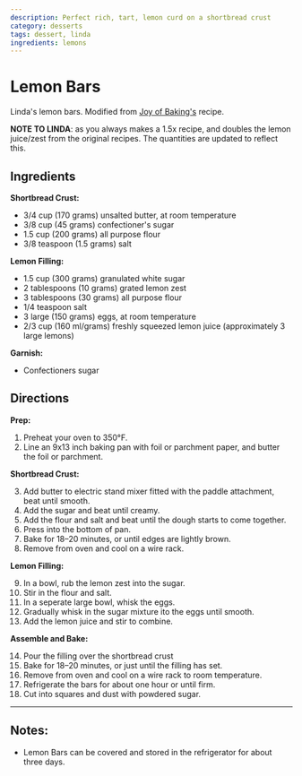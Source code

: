 ```yaml
---
description: Perfect rich, tart, lemon curd on a shortbread crust 
category: desserts
tags: dessert, linda
ingredients: lemons
---
```


# Lemon Bars

Linda's lemon bars. Modified from [Joy of Baking's](https://www.joyofbaking.com/LemonBars.html) recipe.

**NOTE TO LINDA**: as you always makes a 1.5x recipe, and doubles the lemon juice/zest from the original recipes. The quantities are updated to reflect this.

## Ingredients

**Shortbread Crust:**
- 3/4 cup (170 grams) unsalted butter, at room temperature
- 3/8 cup (45 grams) confectioner's sugar
- 1.5 cup (200 grams) all purpose flour
- 3/8 teaspoon (1.5 grams) salt

**Lemon Filling:**
- 1.5 cup (300 grams) granulated white sugar
- 2 tablespoons (10 grams) grated lemon zest
- 3 tablespoons (30 grams) all purpose flour
- 1/4 teaspoon salt
- 3 large (150 grams) eggs, at room temperature
- 2/3 cup (160 ml/grams) freshly squeezed lemon juice (approximately 3 large lemons)

**Garnish:**
- Confectioners sugar 

## Directions

**Prep:** 

1. Preheat your oven to 350°F. 
2. Line an 9x13 inch baking pan with foil or parchment paper, and butter the foil or parchment.

**Shortbread Crust:** 

3. Add butter to  electric stand mixer fitted with the paddle attachment, beat until smooth. 
4. Add the sugar and beat until creamy. 
5. Add the flour and salt and beat until the dough starts to come together. 
6. Press into the bottom of pan.
7. Bake for 18–20 minutes, or until edges are lightly brown. 
8. Remove from oven and cool on a wire rack.

**Lemon Filling:** 

9. In a bowl, rub the lemon zest into the sugar. 
10. Stir in the flour and salt. 
11. In a seperate large bowl, whisk the eggs. 
12. Gradually whisk in the sugar mixture ito the eggs until smooth. 
13. Add the lemon juice and stir to combine. 

**Assemble and Bake:**

14. Pour the filling over the shortbread crust 
15. Bake for 18–20 minutes, or just until the filling has set. 
16. Remove from oven and cool on a wire rack to room temperature. 
17. Refrigerate the bars for about one hour or until firm. 
18. Cut into squares and dust with powdered sugar. 

* * *

## Notes:

- Lemon Bars can be covered and stored in the refrigerator for about three days.